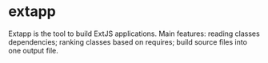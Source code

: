 extapp
======

Extapp is the tool to build ExtJS applications. Main features: reading classes dependencies; ranking classes based on requires; build source files into one output file.
